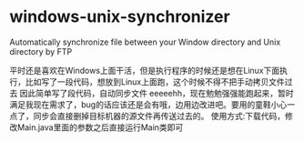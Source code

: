 # windows-unix-synchronizer
Automatically synchronize file between your Window directory and Unix directory by FTP

平时还是喜欢在Windows上面干活，但是执行程序的时候还是想在Linux下面执行，比如写了一段代码，想放到Linux上面跑，这个时候不得不把手动拷贝文件过去
因此简单写了段代码，自动同步文件
eeeeehh，现在勉勉强强能跑起来，暂时满足我现在需求了，bug的话应该还是会有哦，边用边改进吧。要用的童鞋小心一点了，同步会直接删掉目标机器的源文件再传送过去的。
使用方式:下载代码，修改Main.java里面的参数之后直接运行Main类即可
